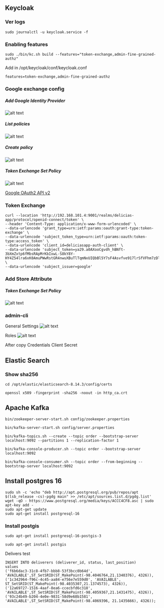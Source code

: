 ## Keycloak


### Ver logs
```
sudo journalctl -u keycloak.service -f
```


### Enabling features
```
sudo ./bin/kc.sh build --features="token-exchange,admin-fine-grained-authz"
```
Add in /opt/keycloak/conf/keycloak.conf
```
features=token-exchange,admin-fine-grained-authz
```

### Google exchange config
##### Add Google Identity Provider
![alt text](git-assets/google1.png)

##### List policies
![alt text](git-assets/google2.png)

##### Create policy
![alt text](git-assets/google3.png)

##### Token Exchange Set Policy
![alt text](git-assets/google4.png)

[Google OAuth2 API v2](https://developers.google.com/oauthplayground/)

### Token Exchange
```
curl --location 'http://192.168.101.4:9001/realms/delicias-app/protocol/openid-connect/token' \
--header 'Content-Type: application/x-www-form-urlencoded' \
--data-urlencode 'grant_type=urn:ietf:params:oauth:grant-type:token-exchange' \
--data-urlencode 'subject_token_type=urn:ietf:params:oauth:token-type:access_token' \
--data-urlencode 'client_id=deliciasapp-auth-client' \
--data-urlencode 'subject_token=ya29.a0AXooCgvdh_hBNft-3bXmZxtp6fMbsRApMrKbIxwL-S8kY8Y-HY4Z54lra6xK0AmuPWwRstGR4nwuXBuTlTqmNxUIQbBl5Y7sF4Asvfve917lrSfVFhm7zDlpX8lkN_vOMR0Gtn8OOuH_LDGa4M7Wl7c7e7Y9WlZo_yt5aCgYKAeISARISFQHGX2MitqKdIM6cm38glcy4x942qQ0171' \
--data-urlencode 'subject_issuer=google'
```

### Add Store Attribute

##### Token Exchange Set Policy
![alt text](git-assets/attr1.png)


### admin-cli
General Settings
![alt text](git-assets/admincli1.png)


Roles
![alt text](git-assets/admincli2.png)


After copy Credentials Client Secret 
## Elastic Search

### Show sha256
```
cd /opt/elastic/elasticsearch-8.14.3/config/certs
```
```
openssl x509 -fingerprint -sha256 -noout -in http_ca.crt
```

## Apache Kafka

```
bin/zookeeper-server-start.sh config/zookeeper.properties
```

```
bin/kafka-server-start.sh config/server.properties
```

```
bin/kafka-topics.sh --create --topic order --bootstrap-server localhost:9092 --partitions 1 --replication-factor 1
```

```
bin/kafka-console-producer.sh --topic order --bootstrap-server localhost:9092
```

```
bin/kafka-console-consumer.sh --topic order --from-beginning --bootstrap-server localhost:9092
```




## Install postgres 16
```
sudo sh -c 'echo "deb http://apt.postgresql.org/pub/repos/apt $(lsb_release -cs)-pgdg main" >> /etc/apt/sources.list.d/pgdg.list'
wget -qO - https://www.postgresql.org/media/keys/ACCC4CF8.asc | sudo apt-key add -
sudo apt-get update
sudo apt-get install postgresql-16
```

### Install postgis
```
sudo apt-get install postgresql-16-postgis-3
```

```
sudo apt-get install postgis
```

Delivers test

```
INSERT INTO deliverers (deliverer_id, status, last_position)
values
('f6b6dac3-31c8-4fb7-bbb8-53f3bcc0b64d', 'AVAILABLE',ST_SetSRID(ST_MakePoint(-98.4046764,21.1340376), 4326)),
('1c342964-f96c-4c45-aa84-e756e7e559d0', 'AVAILABLE', ST_SetSRID(ST_MakePoint(-98.4035307,21.1374573), 4326)),
('12a69727-1516-4aaf-8ea6-ccecbfd6c318', 'AVAILABLE',ST_SetSRID(ST_MakePoint(-98.4059367,21.1431475), 4326)),   
('93c24b49-b204-4e0e-9831-58d9e68b1581', 'AVAILABLE',ST_SetSRID(ST_MakePoint(-98.4069396, 21.1435666), 4326));
```

